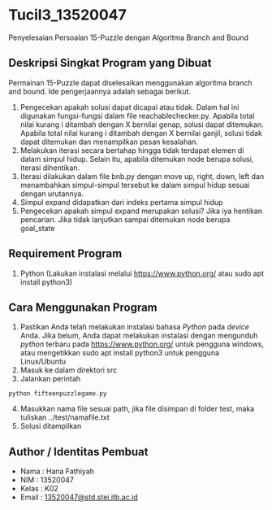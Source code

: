 # Tucil3_13520047
Penyelesaian Persoalan 15-Puzzle dengan Algoritma Branch and Bound

## Deskripsi Singkat Program yang Dibuat
Permainan 15-Puzzle dapat diselesaikan menggunakan algoritma branch and bound. Ide pengerjaannya adalah sebagai berikut.
1. Pengecekan apakah solusi dapat dicapai atau tidak. Dalam hal ini digunakan fungsi-fungsi dalam file reachablechecker.py. Apabila total nilai kurang i ditambah dengan X bernilai genap, solusi dapat ditemukan. Apabila total nilai kurang i ditambah dengan X bernilai ganjil, solusi tidak dapat ditemukan dan menampilkan pesan kesalahan.
2. Melakukan iterasi secara bertahap hingga tidak terdapat elemen di dalam simpul hidup. Selain itu, apabila ditemukan node berupa solusi, iterasi dihentikan.
3. Iterasi dilakukan dalam file bnb.py dengan move up, right, down, left dan menambahkan simpul-simpul tersebut ke dalam simpul hidup sesuai dengan urutannya.
4. Simpul expand didapatkan dari indeks pertama simpul hidup
5. Pengecekan apakah simpul expand merupakan solusi? Jika iya hentikan pencarian. Jika tidak lanjutkan sampai ditemukan node berupa goal_state

## Requirement Program 
1. Python (Lakukan instalasi melalui https://www.python.org/ atau sudo apt install python3)

## Cara Menggunakan Program
1. Pastikan Anda telah melakukan instalasi bahasa _Python_ pada _device_ Anda. Jika belum, Anda dapat melakukan instalasi dengan mengunduh _python_ terbaru pada https://www.python.org/ untuk pengguna windows, atau mengetikkan sudo apt install python3 untuk pengguna Linux/Ubuntu
2. Masuk ke dalam direktori src
3. Jalankan perintah 
```
python fifteenpuzzlegame.py
```
4. Masukkan nama file sesuai path, jika file disimpan di folder test, maka tuliskan ../test/namafile.txt
5. Solusi ditampilkan

## Author / Identitas Pembuat
- Nama  : Hana Fathiyah
- NIM   : 13520047
- Kelas : K02
- Email : 13520047@std.stei.itb.ac.id
